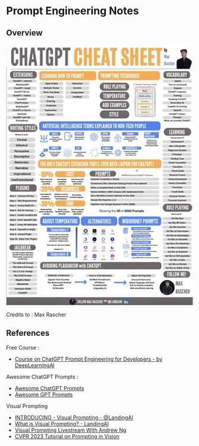 # Prompt Engineering Notes

## Overview

![](chatgpt-cheatsheet-max-rascher.jpeg)


Credits to : Max Rascher



## References

Free Course : 

- [Course on ChatGPT Prompt Engineering for Developers - by DeepLearningAI](https://learn.deeplearning.ai/chatgpt-prompt-eng/lesson/2/guidelines)

Awesome ChatGPT Prompts : 

- [Awesome ChatGPT Prompts](https://prompts.chat/)
- [Awesome GPT Prompts](https://www.awesomegptprompts.com/)

Visual Prompting

- [INTRODUCING - Visual Prompting - @LandingAI](https://landing.ai/)
- [What is Visual Prompting? - LandingAI](https://landing.ai/blog/what-is-visual-prompting/)
- [Visual Prompting Livestream With Andrew Ng](https://www.youtube.com/watch?v=FE88OOUBonQ)
- [CVPR 2023 Tutorial on Prompting in Vision](https://prompting-in-vision.github.io/)



